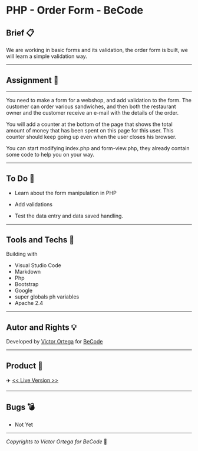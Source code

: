 # PHP - Order Form - BeCode

## Brief :clipboard:

We are working in basic forms and its validation, the order form is built, we will learn a simple validation way.

---

## Assignment :page_facing_up:

---

You need to make a form for a webshop, and add validation to the form. The customer can order various sandwiches, and then both the restaurant owner and the customer receive an e-mail with the details of the order.

You will add a counter at the bottom of the page that shows the total amount of money that has been spent on this page for this user. This counter should keep going up even when the user closes his browser.

You can start modifying index.php and form-view.php, they already contain some code to help you on your way.

---

## To Do :construction:

- Learn about the form manipulation in PHP

- Add validations

- Test the data entry and data saved handling.

---

## Tools and Techs :electric_plug:

Building with

- Visual Studio Code
- Markdown
- Php
- Bootstrap
- Google
- super globals ph variables
- Apache 2.4

---

## Autor and Rights :bulb:

Developed by [Victor Ortega](https://github.com/ortegaVictorBe) for [BeCode](https://becode.org/)

---

## Product :floppy_disk:

:airplane: [<< Live Version >>][address1]

[address1]: https://crazyweather.netlify.app/

---

## Bugs :bomb:

- Not Yet

---

_Copyrights to Victor Ortega for BeCode_ :memo:
